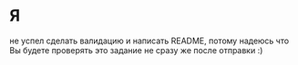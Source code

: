 # Я

не успел сделать валидацию и написать README, потому надеюсь что Вы будете проверять это задание не сразу же после отправки :)